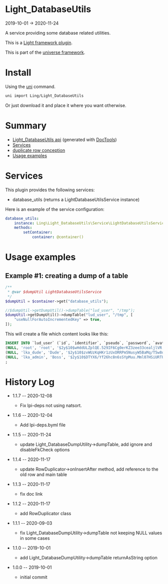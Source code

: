 Light_DatabaseUtils
===========
2019-10-01 -> 2020-11-24



A service providing some database related utilities.


This is a [Light framework plugin](https://github.com/lingtalfi/Light/blob/master/doc/pages/plugin.md).

This is part of the [universe framework](https://github.com/karayabin/universe-snapshot).


Install
==========
Using the [uni](https://github.com/lingtalfi/universe-naive-importer) command.
```bash
uni import Ling/Light_DatabaseUtils
```

Or just download it and place it where you want otherwise.






Summary
===========
- [Light_DatabaseUtils api](https://github.com/lingtalfi/Light_DatabaseUtils/blob/master/doc/api/Ling/Light_DatabaseUtils.md) (generated with [DocTools](https://github.com/lingtalfi/DocTools))
- [Services](#services)
- [duplicate row conception](https://github.com/lingtalfi/Light_DatabaseUtils/blob/master/doc/pages/duplicate-row.conception.md)
- [Usage examples](#usage-examples)




Services
=========


This plugin provides the following services:

- database_utils (returns a LightDatabaseUtilsService instance)



Here is an example of the service configuration:

```yaml
database_utils:
    instance: Ling\Light_DatabaseUtils\Service\LightDatabaseUtilsService
    methods:
        setContainer:
            container: @container()

```

Usage examples
=============

Example #1: creating a dump of a table
---------

```php
/**
 * @var $dumpUtil LightDatabaseUtilsService
 */
$dumpUtil = $container->get("database_utils");

//$dumpUtil->getDumpUtil()->dumpTable("lud_user", "/tmp");
$dumpUtil->getDumpUtil()->dumpTable("lud_user", "/tmp", [
    "useNullForAutoIncrementedKey" => true,
]);
```

This will create a file which content looks like this:

```sql 
INSERT INTO `lud_user` (`id`, `identifier`, `pseudo`, `password`, `avatar_url`, `extra`) VALUES 
(NULL, 'root', 'root', '$2y$10$wHddULZplQE.529IF6Cg0erKZ3zee33cealjlVR.PfLFSVQGQC5yG', '/plugins/Light_Kit_Admin/img/avatars/root_avatar.png', 'a:0:{}'),
(NULL, 'lka_dude', 'Dude', '$2y$10$zvWUzKqHKr1zUxORRPm5NusyW5BaMq/T5w8dEq0xjcYpCxZLlzkbW', '/plugins/Light_Kit_Admin/img/avatars/user_avatar.png', 'a:0:{}'),
(NULL, 'lka_admin', 'Boss', '$2y$10$DTYX6/Yf26hc8n6sSYpMuu.Mml07HSiURTUROdPwfVVY850pIxR/i', '/plugins/Light_Kit_Admin/img/avatars/lka_admin.png', 'a:0:{}')
;

```




History Log
=============

- 1.1.7 -- 2020-12-08

    - Fix lpi-deps not using natsort.

- 1.1.6 -- 2020-12-04

    - Add lpi-deps.byml file

- 1.1.5 -- 2020-11-24

    - update Light_DatabaseDumpUtility->dumpTable, add ignore and disableFkCheck options
    
- 1.1.4 -- 2020-11-17

    - update RowDuplicator->onInsertAfter method, add reference to the old row and main table
    
- 1.1.3 -- 2020-11-17

    - fix doc link
    
- 1.1.2 -- 2020-11-17

    - add RowDuplicator class
    
- 1.1.1 -- 2020-09-03

    - fix Light_DatabaseDumpUtility->dumpTable not keeping NULL values in some cases
    
- 1.1.0 -- 2019-10-01

    - add Light_DatabaseDumpUtility->dumpTable returnAsString option
    
- 1.0.0 -- 2019-10-01

    - initial commit